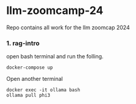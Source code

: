 # llm-zoomcamp-24

Repo contains all work for the llm zoomcap 2024

### 1. rag-intro 
open bash terminal and run the folling.   
```
docker-compose up
```
Open another terminal
```
docker exec -it ollama bash
ollama pull phi3
```